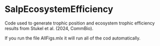 # SalpEcosystemEfficiency
Code used to generate trophic position and ecosystem trophic efficiency results from Stukel et al. (2024, CommBio).

If you run the file AllFigs.mlx it will run all of the cod automatically.


